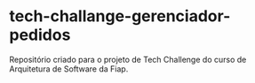 # tech-challange-gerenciador-pedidos
Repositório criado para o projeto de Tech Challenge do curso de Arquitetura de Software da Fiap.
